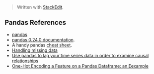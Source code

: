 > Written with [StackEdit](https://stackedit.io/).

## Pandas References

- [pandas](https://pandas.pydata.org/)
- [pandas 0.24.0 documentation](http://pandas.pydata.org/pandas-docs/stable/#). 
- A handy pandas [cheat sheet](http://pandas.pydata.org/Pandas_Cheat_Sheet.pdf).
- [Handling missing data](https://www.oreilly.com/learning/handling-missing-data)
- [Use pandas to lag your time series data in order to examine causal relationships](https://medium.com/@NatalieOlivo/use-pandas-to-lag-your-timeseries-data-in-order-to-examine-causal-relationships-f8186451b3a9)
- [One-Hot Encoding a Feature on a Pandas Dataframe: an Eexample](http://queirozf.com/entries/one-hot-encoding-a-feature-on-a-pandas-dataframe-an-example)
<!--stackedit_data:
eyJoaXN0b3J5IjpbMTEzNDk3MTI3NSwtMTE3MTUwMDU0N119
-->